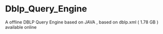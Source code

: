 # Dblp_Query_Engine

A offline DBLP Query Engine based on JAVA , based on dblp.xml ( 1.78 GB ) available online
